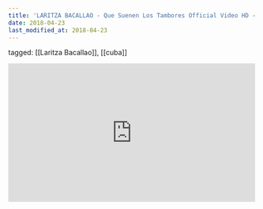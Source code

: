 ```yaml
---
title: 'LARITZA BACALLAO - Que Suenen Los Tambores Official Video HD - YouTube'
date: 2018-04-23
last_modified_at: 2018-04-23
---
```

tagged: [[Laritza Bacallao]], [[cuba]]
<iframe allow="accelerometer; autoplay; clipboard-write; encrypted-media; gyroscope; picture-in-picture" allowfullscreen="" frameborder="0" height="281" id="youtube_iframe" src="https://www.youtube.com/embed/3LdsFHbqzts?feature=oembed&amp;enablejsapi=1&amp;origin=https://safe.txmblr.com&amp;wmode=opaque" width="500"></iframe>
